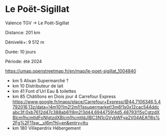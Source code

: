 # Le Poët-Sigillat

Valence TGV -> Le Poët-Sigillat

Distance: 201 km

Dénivelé+: 9 512 m

Durée: 10 jours

Période: été 2024

https://umap.openstreetmap.fr/en/map/le-poet-sigillat_1004840

- km 5 Alixan Supermarché ?
- km 10 Distributeur de lait
- km 41 Font d'Url Eau & toilettes
- km 85 Châtillons en Diois jour 4 Carrefour Express https://www.google.fr/maps/place/Carrefour+Express/@44.7106346,5.4792016,13z/data=!4m10!1m2!2m1!1ssupermarket!3m6!1s0x12cac544ddcabc3f:0xb7612d47c388ab61!8m2!3d44.6944759!4d5.48793!15sCgtzdXBlcm1hcmtldFoNIgtzdXBlcm1hcmtldJIBC3N1cGVybWFya2V04AEA!16s%2Fg%2F11sw__vl6m?hl=en&entry=ttu
- km 180 Villeperdrix Hébergement

